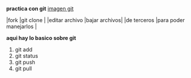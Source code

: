 **practica con git**
[imagen git](https://github.blog/wp-content/uploads/2024/06/AI-DarkMode-4.png?resize=800,425)

|fork 	|git clone  |
|editar archivo	|bajar archivos|
|de terceros 		 |para poder manejarlos |

**aqui hay lo basico sobre git**

 1. git add
 2. git status
 3. git push
 4. git pull
 
